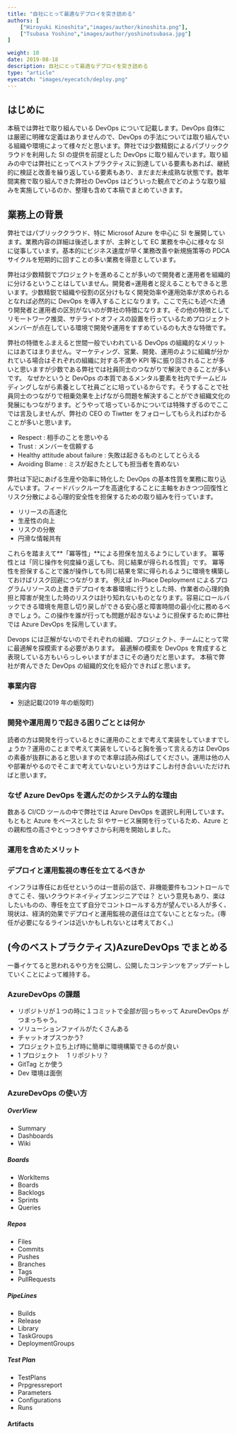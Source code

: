 ```yaml
---
title: "自社にとって最適なデプロイを突き詰める"
authors: [
    ["Hiroyuki Kinoshita","images/author/kinoshita.png"],
    ["Tsubasa Yoshino","images/author/yoshinotsubasa.jpg"]
]

weight: 10
date: 2019-08-18
description: 自社にとって最適なデプロイを突き詰める
type: "article"
eyecatch: "images/eyecatch/deploy.png"
---
```


## はじめに

本稿では弊社で取り組んでいる DevOps について記載します。DevOps 自体には厳密に明確な定義はありませんので、DevOps の手法については取り組んでいる組織や環境によって様々だと思います。弊社では少数精鋭によるパブリッククラウドを利用した SI の提供を前提とした DevOps に取り組んでいます。取り組みの中では弊社にとってベストプラクティスに到達している要素もあれば、継続的に検証と改善を繰り返している要素もあり、まだまだ未成熟な状態です。数年間実務で取り組んできた弊社の DevOps はどういった観点でどのような取り組みを実施しているのか、整理も含めて本稿でまとめていきます。

## 業務上の背景

弊社ではパブリッククラウド、特に Microsof Azure を中心に SI を展開しています。業務内容の詳細は後述しますが、主幹として EC 業務を中心に様々な SI に従事しています。基本的にビジネス速度が早く業務改善や新規施策等の PDCA サイクルを短期的に回すことの多い業務を得意としています。

弊社は少数精鋭でプロジェクトを進めることが多いので開発者と運用者を組織的に分けるということはしていません。開発者=運用者と捉えることもできると思います。少数精鋭で組織や役割の区分けもなく開発効率や運用効率が求められるとなれば必然的に DevOps を導入することになります。ここで先にも述べた通り開発者と運用者の区別がないのが弊社の特徴になります。その他の特徴としてリモートワーク推奨、サテライトオフィスの設置を行っているためプロジェクトメンバーが点在している環境で開発や運用をすすめているのも大きな特徴です。

弊社の特徴をふまえると世間一般でいわれている DevOps の組織的なメリットにはあてはまりません。マーケティング、営業、開発、運用のように組織が分かれている場合はそれぞれの組織に対する不満や KPI 等に振り回されることが多いと思いますが少数である弊社では社員同士のつながりで解決できることが多いです。
なぜかというと DevOps の本質であるメンタル要素を社内でチームビルディングしながら素養として社員ごとに培っているからです。そうすることで社員同士のつながりで相乗効果を上げながら問題を解決することができ組織文化の発展にもつながります。どうやって培っているかについては特殊すぎるのでここでは言及しませんが、弊社の CEO の Tiwtter をフォローしてもらえればわかることが多いと思います。

- Respect : 相手のことを思いやる
- Trust : メンバーを信頼する
- Healthy attitude about failure : 失敗は起きるものとしてとらえる
- Avoiding Blame : ミスが起きたとしても担当者を責めない

弊社は下記にあげる生産や効率に特化した DevOps の基本性質を業務に取り込んでいます。フィードバックループを高速化することに主軸をおきつつ回復性とリスク分散による心理的安全性を担保するための取り組みを行っています。

- リリースの高速化
- 生産性の向上
- リスクの分散
- 円滑な情報共有

これらを踏まえて**「冪等性」**による担保を加えるようにしています。
冪等性とは「同じ操作を何度繰り返しても、同じ結果が得られる性質」です。
冪等性を担保することで誰が操作しても同じ結果を常に得られるように環境を構築しておけばリスク回避につながります。
例えば In-Place Deployment によるプログラムリソースの上書きデプロイを本番環境に行うとした時、作業者の心理的負担と障害が発生した時のリスクは計り知れないものとなります。容易にロールバックできる環境を用意し切り戻しができる安心感と障害時間の最小化に務めるべきでしょう。この操作を誰が行っても問題が起きないように担保するために弊社では Azure DevOps を採用しています。

Devops には正解がないのでそれぞれの組織、プロジェクト、チームにとって常に最適解を探模索する必要があります。
最適解の模索を DevOps を育成すると表現している方もいらっしゃいますがまさにその通りだと思います。
本稿で弊社が育んできた DevOps の組織的文化を紹介できればと思います。

### 事業内容

- 別途記載(2019 年の蛎殻町)

### 開発や運用周りで起きる困りごととは何か

読者の方は開発を行っているときに運用のことまで考えて実装をしていますでしょうか？運用のことまで考えて実装をしていると胸を張って言える方は DevOps の素養が抜群にあると思いますので本章は読み飛ばしてください。運用は他の人や部署がやるのでそこまで考えていないという方はすこしお付き合いいただければと思います。

<!--
- 手動デプロイだと Visual Studio からステージング環境に本番設定でデプロイできてしまう等、トラブルを稀に起こす。
- 現環境が、誰がいつデプロイしたのか良くわからないことがある。今起きている事象とデプロイとの相関性が把握しにくい。
- ステージングで動作確認しても、久しぶりの本番デプロイが怖い。
- トラブルに伴い、一度すぐロールバックできるようにして、リリース時のトラブル軽減に加えて心理的な安全を確保したい。
- -->

### なぜ Azure DevOps を選んだのかシステム的な理由

数ある CI/CD ツールの中で弊社では Azure DevOps を選択し利用しています。
もともと Azure をベースとした SI やサービス展開を行っているため、Azure との親和性の高さやとっつきやすさから利用を開始しました。

<!--
- 楽だから。ポチポチしてパイプラインを作ると出来上がる。
- Azure と親和性が高い。
- .NETCore を使うとほぼ間違いがない。
- VS からアップロードしない世界になる。
- 任意のバージョンに戻せるようにして、心理的な安全を確保。
- 情報を公開して、楽になりたい人が使っていく、後の人も楽だから。
- 途中から実装手伝いで入っても、デプロイは意識せずに済む。
- -->

### 運用を含めたメリット

<!-- - 客がデプロイのフローに参加できる。
- デプロイ承認を顧客が実施することにより、相手に検収という行為をしてほしい。
- 適切に改修した責任をシェアしたい。※改修内容をちゃんと確認しない顧客もいる。 -->

### デプロイと運用監視の専任を立てるべきか

<!-- - PaaS やサーバーレス中心の中、デプロイやインフラ専門職を用意したいか？
- その人に全部片づけてほしいか？例えば、その人にいくら給与を払いたいか。
- 任せられるなら任せたい。コードに集中したい。 という意見もあったが、
- プロジェクトの機能を実装しながら、ログの管理、構成管理、セキュリティ管理、今は自分達でも短い時間で出来る量。ただプロジェクトの佳境で並行して設定するのは大変。 -->

インフラは専任にお任せというのは一昔前の話で、非機能要件もコントロールできてこそ、強いクラウドネイティブエンジニアでは？
という意見もあり、楽はしたいものの、専任を立てず自分でコントロールする方が望んでいる人が多く、現状は、経済的効果でデプロイと運用監視の選任は立てないこととなった。(専任が必要になるラインは近いかもしれないとは考えておく。)

## (今のベストプラクティス)AzureDevOps でまとめる

一番イケてると思われるやり方を公開し、公開したコンテンツをアップデートしていくことによって維持する。

### AzureDevOps の課題

- リポジトリが１つの時に１コミットで全部が回っちゃって AzureDevOps がつまっちゃう。
- ソリューションファイルがたくさんある
- チャットオプスつかう?
- プロジェクト立ち上げ時に簡単に環境構築できるのが良い
- 1 プロジェクト　 1 リポジトリ？
- GitTag とか使う
- Dev 環境は面倒

### AzureDevOps の使い方

##### OverView

- Summary
- Dashboards
- Wiki

##### Boards

- WorkItems
- Boards
- Backlogs
- Sprints
- Queries

##### Repos

- Files
- Commits
- Pushes
- Branches
- Tags
- PullRequests

##### PipeLines

- Builds
- Release
- Library
- TaskGroups
- DeploymentGroups

##### Test Plan

- TestPlans
- Prpgressreport
- Parameters
- Configurations
- Runs

#### Artifacts

<!--
### 必要なことや TODO(残課題)

- yaml 設定ファイルのジェネレーターを作る？
- yaml の面倒を見るのはだれか＝新しい方法が出たときのアップデート(.NET Core 3.0)
- テストを書くことと回すことは違う
- プロジェクト単位でワークスペースを分ける？？
- 式年遷宮の話、88 か所巡りをしている間に新しくなるような形が望ましい。(方法は検討)

### 参考

１：CICD を使用する理由
２：世の中にある CICD ツールの紹介（できれば比較も）
３：AzureDevOps を選択する理由
４：AzureDevOps の機能について説明・使い方
組織 → プロジェクト概念
Agent/AgentLess とか設定周りとか全体的を踏まえつつ機能を深堀
ここは機能ごとに別の章立てのほうがいいかもしれない。
５：Azure との連携
６：オリジナルタスクを作成して公開する
-->
